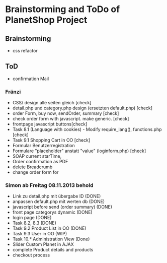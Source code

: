 # Brainstorming and ToDo of PlanetShop Project

## Brainstorming
 
 * css refactor

## ToD

 * confirmation Mail

### Fränzi
 * CSS/ design alle seiten gleich [check]
 * detail.php und category.php design (ersetzten default.php) [check]
 * order Form, buy now, sendOrder, summary [check]
 * check order form with javascript. make generic. [check]
 * frontpage javascript buttons[check]
 * Task 8.1 (Language with cookies) - Modify require_lang(), functions.php [check]
 * Task 9.1 Shopping Cart in OO [check]
 * Formular Benutzerregistration 
 * Formulare "placeholder" anstatt "value" (loginform.php) [check]
 * SOAP current starTime,
 * Order confirmation as PDF
 * delete Breadcrumb
 * change order form for 

 
### Simon ab Freitag 08.11.2013 behold
 *  Link zu detail.php mit übergabe ID (DONE) 
 *  anpassen default.php mit werten db (DONE)
 *  javascript before send (order summary) (DONE)
 *  front page categorys dynamic (DONE)
 *  login page (DONE)
 *  Task 8.2, 8.3 (DONE)
 *  Task 9.2 Product List in OO (DONE)
 *  Task 9.3 User in OO (WIP)
 *  Task 10.* Administration View (Done)
 *  Slider Custom Planet in AJAX 
 *  complete Product details and products
 *  checkout process

